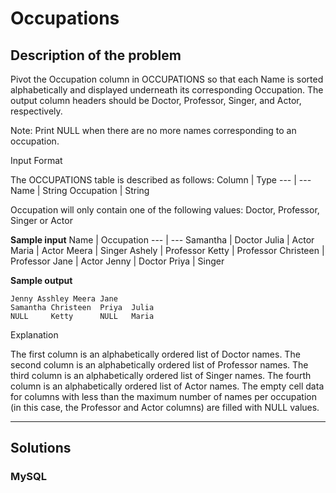 # Occupations

## Description of the problem
Pivot the Occupation column in OCCUPATIONS so that each Name is sorted alphabetically and displayed underneath its corresponding Occupation. The output column headers should be Doctor, Professor, Singer, and Actor, respectively.

Note: Print NULL when there are no more names corresponding to an occupation.

Input Format

The OCCUPATIONS table is described as follows:
Column | Type 
--- | ---
Name | String
Occupation | String

Occupation will only contain one of the following values: Doctor, Professor, Singer or Actor

**Sample input**
Name | Occupation
--- | ---
Samantha | Doctor 
Julia | Actor 
Maria | Actor 
Meera | Singer 
Ashely | Professor
Ketty | Professor
Christeen | Professor
Jane | Actor 
Jenny | Doctor 
Priya | Singer

**Sample output**

```
Jenny Asshley Meera Jane 
Samantha Christeen  Priya  Julia
NULL     Ketty      NULL   Maria
```

Explanation

The first column is an alphabetically ordered list of Doctor names.
The second column is an alphabetically ordered list of Professor names.
The third column is an alphabetically ordered list of Singer names.
The fourth column is an alphabetically ordered list of Actor names.
The empty cell data for columns with less than the maximum number of names per occupation (in this case, the Professor and Actor columns) are filled with NULL values.

---

## Solutions

### MySQL

```sql

```
